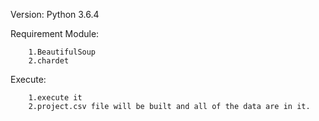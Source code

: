 Version:
	Python 3.6.4

Requirement Module:
```
	1.BeautifulSoup
	2.chardet
```

Execute:
```
	1.execute it
	2.project.csv file will be built and all of the data are in it.
```
